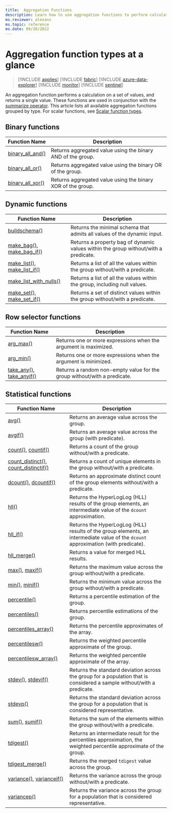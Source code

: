 ```yaml
---
title:  Aggregation Functions 
description: Learn how to use aggregation functions to perform calculations on a set of values and return a single value.
ms.reviewer: alexans
ms.topic: reference
ms.date: 09/20/2022
---
```


# Aggregation function types at a glance

> [!INCLUDE [applies](../includes/applies-to-version/applies.md)] [!INCLUDE [fabric](../includes/applies-to-version/fabric.md)] [!INCLUDE [azure-data-explorer](../includes/applies-to-version/azure-data-explorer.md)] [!INCLUDE [monitor](../includes/applies-to-version/monitor.md)] [!INCLUDE [sentinel](../includes/applies-to-version/sentinel.md)]

An aggregation function performs a calculation on a set of values, and returns a single value. These functions are used in conjunction with the [summarize operator](summarize-operator.md). This article lists all available aggregation functions grouped by type. For scalar functions, see [Scalar function types](scalar-functions.md).

## Binary functions

| Function Name | Description |
|--|--|
| [binary_all_and()](binary-all-and-aggregation-function.md) | Returns aggregated value using the binary AND of the group. |
| [binary_all_or()](binary-all-or-aggregation-function.md) | Returns aggregated value using the binary OR of the group. |
| [binary_all_xor()](binary-all-xor-aggregation-function.md) | Returns aggregated value using the binary XOR of the group. |

## Dynamic functions

| Function Name | Description |
|--|--|
| [buildschema()](buildschema-aggregation-function.md) | Returns the minimal schema that admits all values of the dynamic input. |
| [make_bag()](make-bag-aggregation-function.md), [make_bag_if()](make-bag-if-aggregation-function.md) | Returns a property bag of dynamic values within the group without/with a predicate. |
| [make_list()](make-list-aggregation-function.md), [make_list_if()](make-list-if-aggregation-function.md) | Returns a list of all the values within the group without/with a predicate. |
| [make_list_with_nulls()](make-list-with-nulls-aggregation-function.md) | Returns a list of all the values within the group, including null values. |
| [make_set()](make-set-aggregation-function.md), [make_set_if()](make-set-if-aggregation-function.md) | Returns a set of distinct values within the group without/with a predicate. |

## Row selector functions

| Function Name | Description |
|--|--|
| [arg_max()](arg-max-aggregation-function.md) | Returns one or more expressions when the argument is maximized. |
| [arg_min()](arg-min-aggregation-function.md) | Returns one or more expressions when the argument is minimized. |
| [take_any()](take-any-aggregation-function.md), [take_anyif()](take-anyif-aggregation-function.md) | Returns a random non-empty value for the group without/with a predicate. |

## Statistical functions

| Function Name | Description |
|--|--|
| [avg()](avg-aggregation-function.md) | Returns an average value across the group. |
| [avgif()](avgif-aggregation-function.md) | Returns an average value across the group (with predicate). |
| [count()](count-aggregation-function.md), [countif()](countif-aggregation-function.md) | Returns a count of the group without/with a predicate. |
| [count_distinct()](count-distinct-aggregation-function.md), [count_distinctif()](count-distinctif-aggregation-function.md) | Returns a count of unique elements in the group without/with a predicate. |
| [dcount()](dcount-aggfunction.md), [dcountif()](dcountif-aggregation-function.md) | Returns an approximate distinct count of the group elements without/with a predicate. |
| [hll()](hll-aggregation-function.md) | Returns the HyperLogLog (HLL) results of the group elements, an intermediate value of the `dcount` approximation. |
| [hll_if()](hll-if-aggregation-function.md) | Returns the HyperLogLog (HLL) results of the group elements, an intermediate value of the `dcount` approximation (with predicate). |
| [hll_merge()](hll-merge-aggregation-function.md) | Returns a value for merged HLL results. |
| [max()](max-aggregation-function.md), [maxif()](maxif-aggregation-function.md) | Returns the maximum value across the group without/with a predicate. |
| [min()](min-aggregation-function.md), [minif()](minif-aggregation-function.md) | Returns the minimum value across the group without/with a predicate. |
| [percentile()](percentiles-aggregation-function.md) | Returns a percentile estimation of the group. |
| [percentiles()](percentiles-aggregation-function.md) | Returns percentile estimations of the group. |
| [percentiles_array()](percentiles-aggregation-function.md) | Returns the percentile approximates of the array. |
| [percentilesw()](percentiles-aggregation-function.md) | Returns the weighted percentile approximate of the group. |
| [percentilesw_array()](percentiles-aggregation-function.md) | Returns the weighted percentile approximate of the array. |
| [stdev()](stdev-aggregation-function.md), [stdevif()](stdevif-aggregation-function.md) | Returns the standard deviation across the group for a population that is considered a sample without/with a predicate. |
| [stdevp()](stdevp-aggregation-function.md) | Returns the standard deviation across the group for a population that is considered representative. |
| [sum()](sum-aggregation-function.md), [sumif()](sumif-aggregation-function.md) | Returns the sum of the elements within the group without/with a predicate. |
| [tdigest()](tdigest-aggregation-function.md) | Returns an intermediate result for the percentiles approximation, the weighted percentile approximate of the group. |
| [tdigest_merge()](tdigest-merge-aggregation-function.md) | Returns the merged `tdigest` value across the group. |
| [variance()](variance-aggregation-function.md), [varianceif()](varianceif-aggregation-function.md) | Returns the variance across the group without/with a predicate. |
| [variancep()](variancep-aggregation-function.md) | Returns the variance across the group for a population that is considered representative. |
